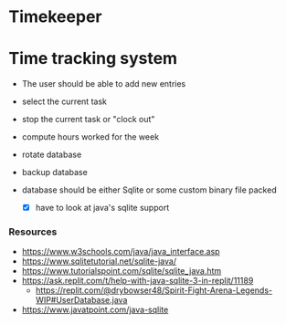 # Timekeeper
# Time tracking system

* The user should be able to add new entries
* select the current task
* stop the current task or "clock out"
* compute hours worked for the week
* rotate database
* backup database

* database should be either Sqlite or some custom binary file packed
  * [x] have to look at java's sqlite support


### Resources

* https://www.w3schools.com/java/java_interface.asp
* https://www.sqlitetutorial.net/sqlite-java/
* https://www.tutorialspoint.com/sqlite/sqlite_java.htm
* https://ask.replit.com/t/help-with-java-sqlite-3-in-replit/11189
  * https://replit.com/@drybowser48/Spirit-Fight-Arena-Legends-WIP#UserDatabase.java
* https://www.javatpoint.com/java-sqlite
